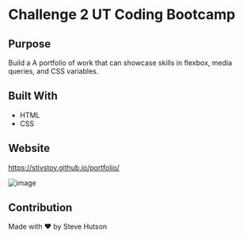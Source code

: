 # Challenge 2 UT Coding Bootcamp

## Purpose
Build a A portfolio of work that can showcase skills in flexbox, media queries, and CSS variables. 

## Built With
* HTML
* CSS

## Website
https://stivstoy.github.io/portfolio/

![image](https://user-images.githubusercontent.com/87504797/129762697-d21b95b6-d4e2-4af0-a850-e7cd852bea21.png)


## Contribution
Made with ❤️ by Steve Hutson
